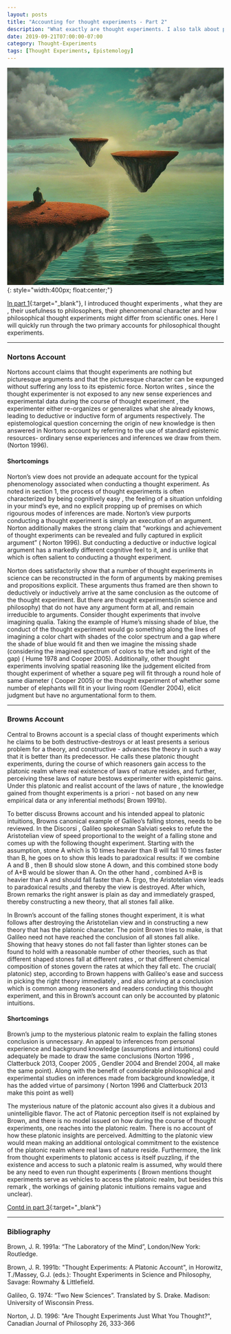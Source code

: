 ```yaml
---
layout: posts
title: "Accounting for thought experiments - Part 2"
description: "What exactly are thought experiments. I also talk about prevailing accounts and offer one of my own"
date: 2019-09-21T07:00:00-07:00
category: Thought-Experiments
tags: [Thought Experiments, Epistemology]
---
```

![TE image](/images/te.jfif){: style="width:400px; float:center;"}

[In part 1](https://perrin-ay.github.io/thought-experiments/2019/09/12/Accounting-for-thought-experiments.html){:target="_blank"}, I introduced thought experiments , what they are , their usefulness to philosophers, their phenomenonal character and how philosophical thought experiments might differ from scientific ones. Here I will quickly run through the two primary accounts for philosophical thought experiments.

---

### Nortons Account

Nortons account claims that thought experiments are nothing but picturesque arguments and that the picturesque character can be expunged without suffering any loss to its epistemic force. Norton writes , since the thought experimenter is not exposed to any new sense experiences and experimental data during the course of thought experiment , the experimenter either re-organizes or generalizes what she already knows,  leading to deductive or inductive form of arguments respectively. The epistemological question concerning the origin of new knowledge is then answered in Nortons account by referring to the use of standard epistemic resources- ordinary sense experiences and inferences we draw from them.(Norton 1996).

#### Shortcomings

Norton’s view does not provide an adequate account for the typical phenomenology associated when conducting a thought experiment. As noted in section 1, the process of thought experiments is often characterized by being cognitively easy , the feeling of a situation unfolding in your mind’s eye, and no explicit propping up of premises on which rigourous modes of inferences are made. Norton’s view purports conducting a thought experiment is simply an execution of an argument. Norton additionally makes the strong claim that “workings and achievement of thought experiments can be revealed and fully captured in explicit argument” ( Norton 1996). But conducting a deductive or inductive logical argument has a markedly different cognitive feel to it, and is unlike that which is often salient to conducting a thought experiment.

Norton does satisfactorily show that a number of thought experiments in science can be reconstructed in the form of arguments by making premises and propositions explicit. These arguments thus framed are then shown to deductively or inductively arrive at the same conclusion as the outcome of the thought experiment. But there are thought experiments(in science and philosophy) that do not have any argument form at all, and remain irreducible to arguments. Consider thought experiments that involve imagining qualia.  Taking the example of Hume’s missing shade of  blue, the conduct of the thought experiment would go something along the lines of imagining a color chart with shades of the color spectrum and a gap where the shade of blue would fit and then we imagine the missing shade (considering the imagined spectrum of colors to the left and right of the gap) ( Hume 1978 and Cooper 2005). Additionally, other thought experiments involving spatial reasoning like the judgement elicited from thought experiment of whether a square peg will fit through a round hole of same diameter ( Cooper 2005) or the thought experiment of whether some number of elephants will fit in your living room (Gendler 2004), elicit judgment but have no argumentational form to them.

---

### Browns Account

Central to Browns account is a special class of thought experiments which he claims to be both destructive-destroys or at least presents a serious problem for a theory, and constructive - advances the theory in such a way that it is better than its predecessor. He calls these platonic thought experiments, during the course of which reasoners gain access to the platonic realm where real existence of laws of nature resides, and further, perceiving these laws of nature bestows experimenter with epistemic gains. Under this platonic and realist account of the laws of nature , the knowledge gained from thought experiments is a priori - not based on any new empirical data or any inferential methods( Brown 1991b).

To better discuss Browns account and his intended appeal to platonic intuitions, Browns canonical example of Galileo’s falling stones,  needs to be reviewed. In the Discorsi , Galileo spokesman Salviati seeks to refute the Aristotelian view of speed proportional to the weight of a falling stone and comes up with the following thought experiment. Starting with the assumption, stone A which is 10 times heavier than B will fall 10 times faster than B, he goes on to show this leads to paradoxical results: if we combine A and B , then B should slow stone A down, and this combined stone body of A+B would be slower than A. On the other hand , combined A+B is heavier than A and should fall faster than A. Ergo, the Aristotelian view leads to paradoxical results ,and thereby the view is destroyed. After which, Brown remarks the right answer is plain as day and immediately grasped, thereby constructing a new theory, that all stones fall alike. 

In Brown’s account of the falling stones thought experiment, it is what follows after destroying the Aristotelian view and in constructing a new theory that has the platonic character. The point Brown tries to make, is that Galileo need not have reached the conclusion of all stones fall alike. Showing that heavy stones do not fall faster than lighter stones can be found to hold with a reasonable number of other theories, such as that different shaped stones fall at different rates , or that different chemical composition of stones govern the rates at which they fall etc. The crucial( platonic) step, according to Brown happens with Galileo's ease and success in picking the right theory immediately , and also arriving at a conclusion which is common among reasoners and readers conducting  this thought experiment, and this in Brown’s account can only be accounted by platonic intuitions.

#### Shortcomings

Brown’s jump to the mysterious platonic realm to explain the falling stones conclusion is unnecessary. An appeal to inferences from personal experience and background knowledge (assumptions and intuitions) could adequately be made to draw the same conclusions (Norton 1996 , Clatterbuck 2013, Cooper 2005 , Gendler 2004 and Brendel 2004, all make the same point). Along with the benefit of considerable philosophical and experimental studies on inferences made from  background knowledge, it has the added virtue of parsimony ( Norton 1996 and Clatterbuck 2013 make this point as well)

The mysterious nature of the platonic account also gives it a dubious and unintelligible flavor. The act of Platonic perception itself is not explained by Brown, and there is no model issued on how during the course of thought experiments, one reaches into the platonic realm. There is no account of how these platonic insights are perceived. Admitting to the platonic view would mean making an additional ontological commitment to the existence of the platonic realm where real laws of nature reside. Furthermore, the link from thought experiments to platonic access is itself puzzling, if the existence and access to such a platonic realm is assumed, why would there be any need to even run thought experiments ( Brown mentions thought experiments serve as vehicles to access the platonic realm, but besides this remark , the workings of gaining platonic intuitions remains vague and unclear).

[Contd in part 3](https://perrin-ay.github.io/thought-experiments/2019/10/01/Accounting-for-thought-experiments-Part-3.html){:target="_blank"}

---

### Bibliography

Brown, J. R. 1991a: “The Laboratory of the Mind”, London/New York: Routledge.

Brown, J. R. 1991b: "Thought Experiments: A Platonic Account", in Horowitz, T./Massey, G.J. (eds.): Thought Experiments in Science and Philosophy, Savage: Rowmahy & Littlefield.

Galileo, G. 1974:  “Two New Sciences”. Translated by S. Drake. Madison: University of Wisconsin Press.

Norton, J. D. 1996: "Are Thought Experiments Just What You Thought?", Canadian Journal of Philosophy 26, 333-366






